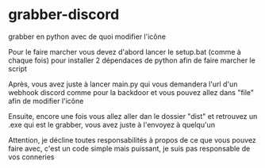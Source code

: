# grabber-discord
grabber en python avec de quoi modifier l'icône

Pour le faire marcher vous devez d'abord lancer le setup.bat (comme à chaque fois) pour installer 2 dépendaces de python afin de faire marcher le script

Après, vous avez juste à lancer main.py qui vous demandera l'url d'un webhook discord comme pour la backdoor et vous pouvez allez dans "file" afin de modifier l'icône

Ensuite, encore une fois vous allez aller dan le dossier "dist" et retrouvez un .exe qui est le grabber, vous avez juste à l'envoyez à quelqu'un

Attention, je décline toutes responsabilités à propos de ce que vous pouvez faire avec, c'est un code simple mais puissant, je suis pas responsable de vos conneries
